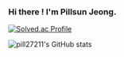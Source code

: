 ### Hi there ! I'm Pillsun Jeong.


[![Solved.ac Profile](http://mazassumnida.wtf/api/v2/generate_badge?boj=pill27211)](https://solved.ac/pill27211/)

![pill27211's GitHub stats](https://github-readme-stats.vercel.app/api?username=pill27211&show_icons=true&theme=radical)
